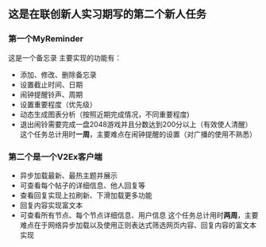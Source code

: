 ## 这是在联创新人实习期写的第二个新人任务
### 第一个MyReminder
这是一个备忘录
主要实现的功能有：
- 添加、修改、删除备忘录
- 设置截止时间、日期
- 闹钟提醒铃声、周期
- 设置重要程度（优先级）
- 动态生成图表分析（按照近期完成情况，不同重要程度)
- 退出闹铃需要完成一盘2048游戏并且分数达到200分以上（有效使人清醒）
  这个任务总计用时**一周**，主要难点在闹钟提醒的设置（对广播的使用不熟悉）
### 第二个是一个V2Ex客户端
- 异步加载最新、最热主题并展示
- 可查看每个帖子的详细信息、他人回复等
- 查看回复实现上拉刷新、下滑加载更多功能
- 回复内容实现富文本
- 可查看所有节点、每个节点详细信息、用户信息
  这个任务总计用时**两周**，主要难点在于网络异步加载以及使用正则表达式筛选网页内容、回复内容的富文本实现